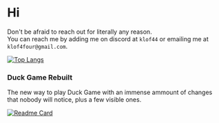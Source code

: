 # Hi

Don't be afraid to reach out for literally any reason.  
You can reach me by adding me on discord at `klof44` or emailing me at `klof4four@gmail.com`.  
  
[![Top Langs](https://github-readme-stats-wine-gamma.vercel.app/api/top-langs/?username=klof44&layout=compact&theme=dark&exclude_repo=DuckGameWiki&langs_count=10)](https://github.com/anuraghazra/github-readme-stats)  
  
### Duck Game Rebuilt

The new way to play Duck Game with an immense ammount of changes that nobody will notice, plus a few visible ones.  
  
[![Readme Card](https://github-readme-stats-wine-gamma.vercel.app/api/pin/?username=TheFlyingFoool&repo=DuckGameRebuilt&theme=dark)](https://github.com/TheFlyingFoool/DuckGameRebuilt)  
